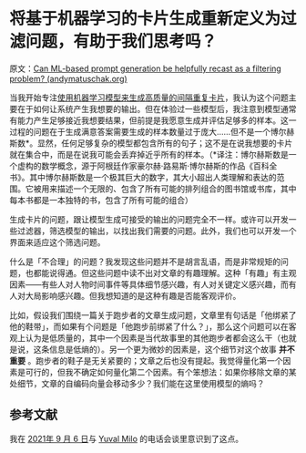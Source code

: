 # 将基于机器学习的卡片生成重新定义为过滤问题，有助于我们思考吗？

原文：[Can ML-based prompt generation be helpfully recast as a filtering problem? (andymatuschak.org)](https://notes.andymatuschak.org/zQ4E1DXZoZTTitsik89ZcvXMu8dQMkJzRUS)

当我开始专注[使用机器学习模型来生成高质量的间隔重复卡片](https://notes.andymatuschak.org/z2DY7qsP5iHsiA5hxUHheV8hu7Xe96vdGyYX)，我认为这个问题主要在于如何让系统产生我想要的输出。但在体验过一些模型后，我注意到模型通常有能力产生足够接近我想要结果，但前提是我愿意生成并评估足够多的样本。这一过程的问题在于生成满意答案需要生成的样本数量过于庞大……但不是一个博尔赫斯数\*。显然，任何足够复杂的模型都包含所有的句子；这不是在说我想要的卡片就在集合中，而是在说我可能会丢弃掉近乎所有的样本。（\*译注：博尔赫斯数是一个虚构的数学概念，源于阿根廷作家豪尔赫·路易斯·博尔赫斯的作品《百科全书》。其中博尔赫斯数是一个极其巨大的数字，其大小超出人类理解和表达的范围。它被用来描述一个无限的、包含了所有可能的排列组合的图书馆或书库，其中每本书都是一本独特的书，包含了所有可能的组合）

生成卡片的问题，跟让模型生成可接受的输出的问题完全不一样。或许可以开发一些过滤器，筛选模型的输出，以找出我们需要的问题。此外，我们也可以开发一个界面来适应这个筛选问题。

什么是「不合理」的问题？我发现这些问题并不是胡言乱语，而是非常规矩的问题，也都能说得通。但这些问题中读不出对文章的有趣理解。这种「有趣」有主观因素——有些人对人物时间事件等具体细节感兴趣，有人对关键定义感兴趣，而有人对大局影响感兴趣。但我想知道的是这种有趣是否能客观评价。

比如，假设我们围绕一篇关于跑步者的文章生成问题，文章里有句话是「他绑紧了他的鞋带」，而如果有个问题是「他跑步前绑紧了什么？」，那么这个问题可以在客观上认为是低质量的，其中一个因素是当代故事里的其他跑步者都会这么干（也就是说，这条信息是低熵的）。另一个更为微妙的因素是，这个细节对这个故事 **并不重要** 。跑步者的鞋子是无关紧要的；文章之后也没有提起。我觉得量化第一个因素是可行的，但我不确定如何量化第二个因素。有个笨想法：如果你移除文章的某处细节，文章的自编码向量会移动多少？我们能在这里使用模型的熵吗？

## 参考文献

我在 [2021年 9 月 6 日](https://notes.andymatuschak.org/zYhPmghQMv93jZsGwPfLcZx7E4npiQc87xX)与 [Yuval Milo](https://notes.andymatuschak.org/zJ55L18u5sagXqnMWh5szwfZ388oGQbyfW3) 的电话会谈里意识到了这点。